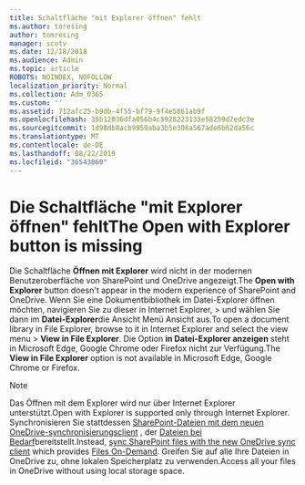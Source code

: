 ```yaml
---
title: Schaltfläche "mit Explorer öffnen" fehlt
ms.author: toresing
author: tomresing
manager: scotv
ms.date: 12/18/2018
ms.audience: Admin
ms.topic: article
ROBOTS: NOINDEX, NOFOLLOW
localization_priority: Normal
ms.collection: Adm_O365
ms.custom: ''
ms.assetid: 712afc25-b9db-4f55-bf79-9f4e5861ab9f
ms.openlocfilehash: 35b12036dfa056b4c5928223133e58259d7edc3e
ms.sourcegitcommit: 1d98db8acb9959aba3b5e308a567ade6b62da56c
ms.translationtype: MT
ms.contentlocale: de-DE
ms.lasthandoff: 08/22/2019
ms.locfileid: "36543060"
---
```

# <a name="the-open-with-explorer-button-is-missing"></a><span data-ttu-id="53d81-102">Die Schaltfläche "mit Explorer öffnen" fehlt</span><span class="sxs-lookup"><span data-stu-id="53d81-102">The Open with Explorer button is missing</span></span>

<span data-ttu-id="53d81-103">Die Schaltfläche **Öffnen mit Explorer** wird nicht in der modernen Benutzeroberfläche von SharePoint und OneDrive angezeigt.</span><span class="sxs-lookup"><span data-stu-id="53d81-103">The **Open with Explorer** button doesn't appear in the modern experience of SharePoint and OneDrive.</span></span> <span data-ttu-id="53d81-104">Wenn Sie eine Dokumentbibliothek im Datei-Explorer öffnen möchten, navigieren Sie zu dieser in Internet Explorer, \> und wählen Sie dann im **Datei-Explorer**die Ansicht Menü Ansicht aus.</span><span class="sxs-lookup"><span data-stu-id="53d81-104">To open a document library in File Explorer, browse to it in Internet Explorer and select the view menu \> **View in File Explorer**.</span></span> <span data-ttu-id="53d81-105">Die Option **in Datei-Explorer anzeigen** steht in Microsoft Edge, Google Chrome oder Firefox nicht zur Verfügung.</span><span class="sxs-lookup"><span data-stu-id="53d81-105">The **View in File Explorer** option is not available in Microsoft Edge, Google Chrome or Firefox.</span></span> 
  
> [!NOTE]
> <span data-ttu-id="53d81-106">Das Öffnen mit dem Explorer wird nur über Internet Explorer unterstützt.</span><span class="sxs-lookup"><span data-stu-id="53d81-106">Open with Explorer is supported only through Internet Explorer.</span></span> <span data-ttu-id="53d81-107">Synchronisieren Sie stattdessen [SharePoint-Dateien mit dem neuen OneDrive-synchronisierungsclient](https://support.office.com/article/6de9ede8-5b6e-4503-80b2-6190f3354a88.aspx) , der [Dateien bei Bedarf](https://support.office.com/article/0e6860d3-d9f3-4971-b321-7092438fb38e.aspx)bereitstellt.</span><span class="sxs-lookup"><span data-stu-id="53d81-107">Instead, [sync SharePoint files with the new OneDrive sync client](https://support.office.com/article/6de9ede8-5b6e-4503-80b2-6190f3354a88.aspx) which provides [Files On-Demand](https://support.office.com/article/0e6860d3-d9f3-4971-b321-7092438fb38e.aspx).</span></span> <span data-ttu-id="53d81-108">Greifen Sie auf alle Ihre Dateien in OneDrive zu, ohne lokalen Speicherplatz zu verwenden.</span><span class="sxs-lookup"><span data-stu-id="53d81-108">Access all your files in OneDrive without using local storage space.</span></span> 
  

